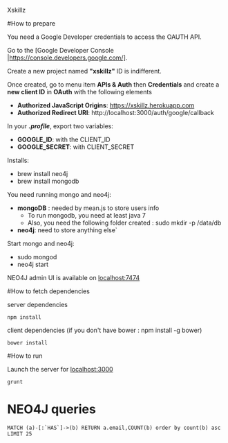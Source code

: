 Xskillz



#How to prepare

You need a Google Developer credentials to access the OAUTH API. 

Go to the [Google Developer Console |https://console.developers.google.com/].

Create a new project named **"xskillz"** ID is indifferent.

Once created, go to menu item **APIs & Auth** then **Credentials** and create a **new client ID** in **OAuth** with the following elements

* **Authorized JavaScript Origins**: https://xskillz.herokuapp.com
* **Authorized Redirect URI**: http://localhost:3000/auth/google/callback

In your ***.profile***, export two variables: 

* **GOOGLE_ID**: with the CLIENT_ID
* **GOOGLE_SECRET**: with CLIENT_SECRET

Installs: 

* brew install neo4j
* brew install mongodb

You need running mongo and neo4j:

* **mongoDB** : needed by mean.js to store users info
  * To run mongodb, you need at least java 7
  * Also, you need the following folder created : sudo mkdir -p /data/db
* **neo4j**: need to store anything else`

Start mongo and neo4j:

* sudo mongod
* neo4j start

NEO4J admin UI is available on [localhost:7474](http://localhost:7474)


#How to fetch dependencies

server dependencies

	npm install

client dependencies
(if you don't have bower : npm install -g bower)

	bower install

#How to run 

Launch the server for [localhost:3000](http://localhost:3000)

	grunt


# NEO4J queries
    MATCH (a)-[:`HAS`]->(b) RETURN a.email,COUNT(b) order by count(b) asc LIMIT 25
